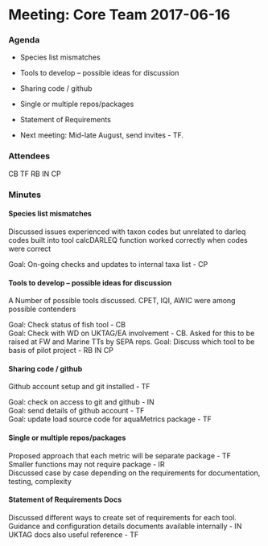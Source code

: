 # Meeting: Core Team 2017-06-16

### Agenda

- Species list mismatches 
- Tools to develop – possible ideas for discussion
- Sharing code / github
-	Single or multiple repos/packages
-	Statement of Requirements   
  
- Next meeting: Mid-late August, send invites - TF.

### Attendees

CB TF RB IN CP

### Minutes

#### Species list mismatches 

Discussed issues experienced with taxon codes but unrelated to darleq codes built into tool
calcDARLEQ function worked correctly when codes were correct

Goal: On-going checks and updates to internal taxa list - CP

#### Tools to develop – possible ideas for discussion

A Number of possible tools discussed. CPET, IQI, AWIC were among possible contenders

Goal: Check status of fish tool - CB    
Goal: Check with WD on UKTAG/EA involvement - CB. Asked for this to be raised at FW and Marine TTs by SEPA reps.
Goal: Discuss which tool to be basis of pilot project - RB IN CP

#### Sharing code / github

Github account setup and git installed - TF

Goal: check on access to git and github - IN  
Goal: send details of github account - TF  
Goal: update load source code for aquaMetrics package - TF  

#### Single or multiple repos/packages

Proposed approach that each metric will be separate package - TF  
Smaller functions may not require package - IR  
Discussed case by case depending on the requirements for documentation, testing, complexity  

#### Statement of Requirements Docs

Discussed different ways to create set of requirements for each tool.   
Guidance and configuration details documents available internally - IN  
UKTAG docs also useful reference - TF  




